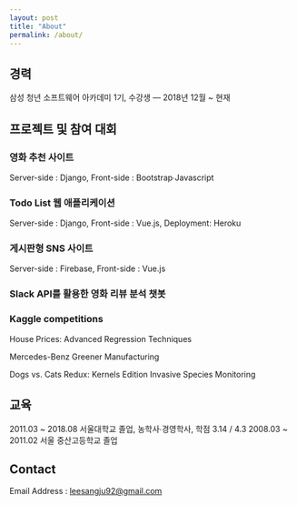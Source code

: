 ```yaml
---
layout: post
title: "About"
permalink: /about/
---
```


## 경력
삼성 청년 소프트웨어 아카데미 1기, 수강생  — 2018년 12월 ~ 현재

## 프로젝트 및 참여 대회
### 영화 추천 사이트
Server-side : Django, Front-side : Bootstrap∙Javascript
### Todo List 웹 애플리케이션
Server-side : Django, Front-side : Vue.js, Deployment: Heroku
### 게시판형 SNS 사이트
Server-side : Firebase, Front-side : Vue.js
### Slack API를 활용한 영화 리뷰 분석 챗봇

### Kaggle competitions
House Prices: Advanced Regression Techniques

Mercedes-Benz Greener Manufacturing

Dogs vs. Cats Redux: Kernels Edition   Invasive Species Monitoring

## 교육
2011.03 ~ 2018.08	서울대학교 졸업, 농학사∙경영학사, 학점 3.14 / 4.3 2008.03 ~ 2011.02	서울 중산고등학교 졸업

## Contact
Email Address : leesangju92@gmail.com
